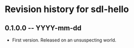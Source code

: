 # Revision history for sdl-hello

## 0.1.0.0  -- YYYY-mm-dd

* First version. Released on an unsuspecting world.
